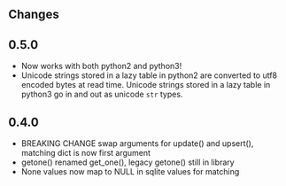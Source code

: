 ## Changes

## 0.5.0

* Now works with both python2 and python3! 
* Unicode strings stored in a lazy table in python2 are converted to utf8 encoded bytes at read time. Unicode strings stored in a lazy table in python3 go in and out as unicode `str` types.

## 0.4.0

* BREAKING CHANGE swap arguments for update() and upsert(), matching dict is now first argument
* getone() renamed get_one(), legacy getone() still in library
* None values now map to NULL in sqlite values for matching
